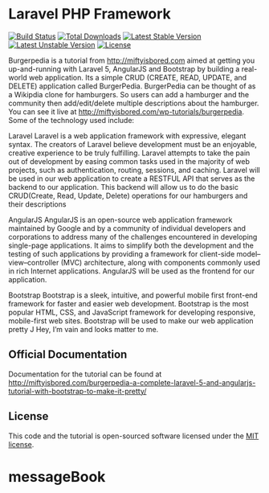 # Laravel PHP Framework

[![Build Status](https://travis-ci.org/laravel/framework.svg)](https://travis-ci.org/laravel/framework)
[![Total Downloads](https://poser.pugx.org/laravel/framework/d/total.svg)](https://packagist.org/packages/laravel/framework)
[![Latest Stable Version](https://poser.pugx.org/laravel/framework/v/stable.svg)](https://packagist.org/packages/laravel/framework)
[![Latest Unstable Version](https://poser.pugx.org/laravel/framework/v/unstable.svg)](https://packagist.org/packages/laravel/framework)
[![License](https://poser.pugx.org/laravel/framework/license.svg)](https://packagist.org/packages/laravel/framework)

Burgerpedia is a tutorial from http://miftyisbored.com aimed at getting you up-and-running with Laravel 5, AngularJS and Bootstrap by building a real-world web application. Its a simple CRUD (CREATE, READ, UPDATE, and DELETE) application called BurgerPedia. BurgerPedia can be thought of as a Wikipdia clone for hamburgers. So users can add a hamburger and the community then add/edit/delete multiple descriptions about the hamburger. You can see it live at http://miftyisbored.com/wp-tutorials/burgerpedia. Some of the technology used include:

Laravel
Laravel is a web application framework with expressive, elegant syntax. The creators of Laravel believe development must be an enjoyable, creative experience to be truly fulfilling. Laravel attempts to take the pain out of development by easing common tasks used in the majority of web projects, such as authentication, routing, sessions, and caching. Laravel will be used in our web application to create a RESTFUL API that serves as the backend to our application. This backend will allow us to do the basic CRUD(Create, Read, Update, Delete) operations for our hamburgers and their descriptions

AngularJS
AngularJS is an open-source web application framework maintained by Google and by a community of individual developers and corporations to address many of the challenges encountered in developing single-page applications. It aims to simplify both the development and the testing of such applications by providing a framework for client-side model–view–controller (MVC) architecture, along with components commonly used in rich Internet applications. AngularJS will be used as the frontend for our application.

Bootstrap
Bootstrap is a sleek, intuitive, and powerful mobile first front-end framework for faster and easier web development. Bootstrap is the most popular HTML, CSS, and JavaScript framework for developing responsive, mobile-first web sites. Bootstrap will be used to make our web application pretty J Hey, I’m vain and looks matter to me.

## Official Documentation

Documentation for the tutorial can be found at http://miftyisbored.com/burgerpedia-a-complete-laravel-5-and-angularjs-tutorial-with-bootstrap-to-make-it-pretty/


## License

This code and the tutorial is open-sourced software licensed under the [MIT license](http://opensource.org/licenses/MIT).
# messageBook
